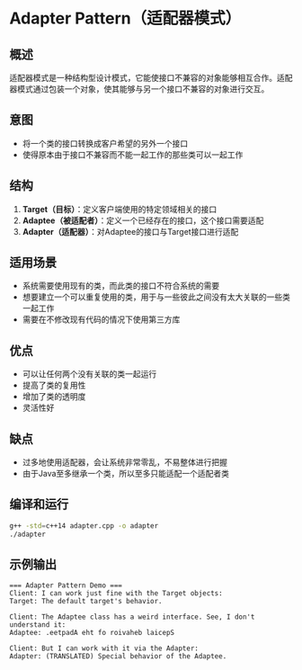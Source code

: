 # Adapter Pattern（适配器模式）

## 概述
适配器模式是一种结构型设计模式，它能使接口不兼容的对象能够相互合作。适配器模式通过包装一个对象，使其能够与另一个接口不兼容的对象进行交互。

## 意图
- 将一个类的接口转换成客户希望的另外一个接口
- 使得原本由于接口不兼容而不能一起工作的那些类可以一起工作

## 结构
1. **Target（目标）**：定义客户端使用的特定领域相关的接口
2. **Adaptee（被适配者）**：定义一个已经存在的接口，这个接口需要适配
3. **Adapter（适配器）**：对Adaptee的接口与Target接口进行适配

## 适用场景
- 系统需要使用现有的类，而此类的接口不符合系统的需要
- 想要建立一个可以重复使用的类，用于与一些彼此之间没有太大关联的一些类一起工作
- 需要在不修改现有代码的情况下使用第三方库

## 优点
- 可以让任何两个没有关联的类一起运行
- 提高了类的复用性
- 增加了类的透明度
- 灵活性好

## 缺点
- 过多地使用适配器，会让系统非常零乱，不易整体进行把握
- 由于Java至多继承一个类，所以至多只能适配一个适配者类

## 编译和运行
```bash
g++ -std=c++14 adapter.cpp -o adapter
./adapter
```

## 示例输出
```
=== Adapter Pattern Demo ===
Client: I can work just fine with the Target objects:
Target: The default target's behavior.

Client: The Adaptee class has a weird interface. See, I don't understand it:
Adaptee: .eetpadA eht fo roivaheb laicepS

Client: But I can work with it via the Adapter:
Adapter: (TRANSLATED) Special behavior of the Adaptee.
```